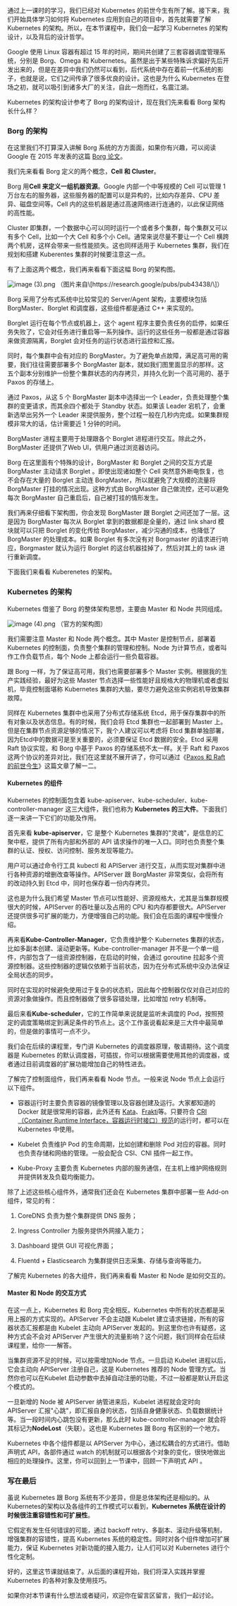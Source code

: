 通过上一课时的学习，我们已经对 Kubernetes 的前世今生有所了解。接下来，我们开始具体学习如何将 Kubernetes 应用到自己的项目中，首先就需要了解 Kubernetes 的架构。所以，在本节课程中，我们会一起学习 Kubernetes 的架构设计，以及背后的设计哲学。

Google 使用 Linux 容器有超过 15 年的时间，期间共创建了三套容器调度管理系统，分别是 Borg、Omega 和 Kubernetes。虽然是出于某些特殊诉求偏好先后开发出来的，但是在差异中我们仍然可以看到，后代系统中存在着前一代系统的影子，也就是说，它们之间传承了很多优良的设计。这也是为什么 Kubernetes 在登场之初，就可以吸引到诸多大厂的关注，自此一炮而红，名震江湖。

Kubernetes 的架构设计参考了 Borg 的架构设计，现在我们先来看看 Borg 架构长什么样？

### Borg 的架构

在这里我们不打算深入讲解 Borg 系统的方方面面，如果你有兴趣，可以阅读 Google 在 2015 年发表的这篇 [Borg 论文](https://research.google/pubs/pub43438/)。

我们先来看看 Borg 定义的两个概念，**Cell 和 Cluster**。

Borg 用**Cell 来定义一组机器资源**。Google 内部一个中等规模的 Cell 可以管理 1 万台左右的服务器，这些服务器的配置可以是异构的，比如内存差异、CPU 差异、磁盘空间等。Cell 内的这些机器是通过高速网络进行连通的，以此保证网络的高性能。

Cluster 即集群，一个数据中心可以同时运行一个或者多个集群，每个集群又可以有多个 Cell，比如一个大 Cell 和多个小 Cell。通常来说尽量不要让一个 Cell 横跨两个机房，这样会带来一些性能损失。这也同样适用于 Kubernetes 集群，我们在规划和搭建 Kuberentes 集群的时候要注意这一点。

有了上面这两个概念，我们再来看看下面这幅 Borg 的架构图。

<Image alt="image (3).png" src="https://s0.lgstatic.com/i/image/M00/46/5C/CgqCHl9E1ASAbkKKAAKzRXDsLZM764.png"/>  
（图片来自\[https://research.google/pubs/pub43438/\]）

Borg 采用了分布式系统中比较常见的 Server/Agent 架构，主要模块包括 BorgMaster、Borglet 和调度器，这些组件都是通过 C++ 来实现的。

Borglet 运行在每个节点或机器上，这个 agent 程序主要负责任务的启停，如果任务失败了，它会对任务进行重启等一系列操作。运行的这些任务一般都是通过容器来做资源隔离，Borglet 会对任务的运行状态进行监控和汇报。

同时，每个集群中会有对应的 BorgMaster。为了避免单点故障，满足高可用的需要，我们往往需要部署多个 BorgMaster 副本，就如我们图里面显示的那样。这五个副本分别维护一份整个集群状态的内存拷贝，并持久化到一个高可用的、基于 Paxos 的存储上。

通过 Paxos，从这 5 个 BorgMaster 副本中选择出一个 Leader，负责处理整个集群的变更请求，而其余四个都处于 Standby 状态。如果该 Leader 宕机了，会重新选举出另外一个 Leader 来提供服务，整个过程一般在几秒内完成。如果集群规模非常大的话，估计需要近 1 分钟的时间。

BorgMaster 进程主要用于处理跟各个 Borglet 进程进行交互。除此之外，BorgMaster 还提供了Web UI，供用户通过浏览器访问。

Borg 在这里面有个特殊的设计，BorgMaster 和 Borglet 之间的交互方式是 BorgMaster 主动请求 Borglet 。即使出现诸如整个 Cell 突然意外断电恢复，也不会存在大量的 Borglet 主动连 BorgMaster，所以就避免了大规模的流量将 BorgMaster 打挂的情况出现。这种方式由 BorgMaster 自己做流控，还可以避免每次 BorgMaster 自己重启后，自己被打挂的情形发生。

我们再来仔细看下架构图，你会发现 BorgMaster 跟 Borglet 之间还加了一层。这是因为 BorgMaster 每次从 Borglet 拿到的数据都是全量的，通过 link shard 模块就可以只把 Borglet 的变化传给 BorgMaster，减少沟通的成本，也降低了 BorgMaster 的处理成本。如果 Borglet 有多次没有对 Borgmaster 的请求进行响应，Borgmaster 就认为运行 Borglet 的这台机器挂掉了，然后对其上的 task 进行重新调度。

下面我们来看看 Kuberenetes 的架构。

### Kubernetes 的架构

Kubernetes 借鉴了 Borg 的整体架构思想，主要由 Master 和 Node 共同组成。

<Image alt="image (4).png" src="https://s0.lgstatic.com/i/image/M00/46/50/Ciqc1F9E1BOABW52AAHPVgKdC98447.png"/>  
（官方的架构图）

我们需要注意 Master 和 Node 两个概念。其中 Master 是控制节点，部署着 Kubernetes 的控制面，负责整个集群的管理和控制。Node 为计算节点，或者叫作工作负载节点，每个 Node 上都会运行一些负载容器。

跟 Borg 一样，为了保证高可用，我们也需要部署多个 Master 实例。根据我的生产实践经验，最好为这些 Master 节点选择一些性能好且规格大的物理机或者虚拟机，毕竟控制面堪称 Kubernetes 集群的大脑，要尽力避免这些实例宕机导致集群故障。

同样在 Kubernetes 集群中也采用了分布式存储系统 Etcd，用于保存集群中的所有对象以及状态信息。有的时候，我们会将 Etcd 集群也一起部署到 Master 上。但是在集群节点资源足够的情况下，我个人建议可以考虑将 Etcd 集群单独部署，因为Etcd中的数据可是至关重要的，必须要保证 Etcd 数据的安全。Etcd 采用 Raft 协议实现，和 Borg 中基于 Paxos 的存储系统不太一样。关于 Raft 和 Paxos 这两个协议的差异对比，我们在这里就不展开讲了，你可以通过《[Paxos 和 Raft 的前世今生](https://cloud.tencent.com/developer/article/1352070)》这篇文章了解一二。

#### Kubernetes 的组件

Kubernetes 的控制面包含着 kube-apiserver、kube-scheduler、kube-controller-manager 这三大组件，我们也称为 **Kubernetes 的三大件**。下面我们逐一来讲一下它们的功能及作用。

首先来看 **kube-apiserver**，它 是整个 Kubernetes 集群的"灵魂"，是信息的汇聚中枢，提供了所有内部和外部的 API 请求操作的唯一入口。同时也负责整个集群的认证、授权、访问控制、服务发现等能力。

用户可以通过命令行工具 kubectl 和 APIServer 进行交互，从而实现对集群中进行各种资源的增删改查等操作。APIServer 跟 BorgMaster 非常类似，会将所有的改动持久到 Etcd 中，同时也保存着一份内存拷贝。

这也是为什么我们希望 Master 节点可以性能好、资源规格大，尤其是当集群规模很大的时候，APIServer 的吞吐量以及占用的 CPU 和内存都要很大。APIServer 还提供很多可扩展的能力，方便增强自己的功能。我们会在后面的课程中慢慢介绍。

再来看**Kube-Controller-Manager**，它负责维护整个 Kubernetes 集群的状态，比如多副本创建、滚动更新等。Kube-controller-manager 并不是一个单一组件，内部包含了一组资源控制器，在启动的时候，会通过 goroutine 拉起多个资源控制器。这些控制器的逻辑仅依赖于当前状态，因为在分布式系统中没办法保证全局状态的同步。

同时在实现的时候避免使用过于复杂的状态机，因此每个控制器仅仅对自己对应的资源对象做操作。而且控制器做了很多容错处理，比如增加 retry 机制等。

最后来看**Kube-scheduler**，它的工作简单来说就是监听未调度的 Pod，按照预定的调度策略绑定到满足条件的节点上。这个工作虽说看起来是三大件中最简单的，但是做的事情可一点不少。

我们会在后续的课程里，专门讲 Kubernetes 的调度器原理，敬请期待。这个调度器是 Kubernetes 的默认调度器，可插拔，你可以根据需要使用其他的调度器，或者通过目前调度器的扩展功能增加自己的特性进去。

了解完了控制面组件，我们再来看看 Node 节点。一般来说 Node 节点上会运行以下组件。

* 容器运行时主要负责容器的镜像管理以及容器创建及运行。大家都知道的 Docker 就是很常用的容器，此外还有 [Kata](https://katacontainers.io/)、[Frakti](https://github.com/kubernetes/frakti)等。只要符合 [CRI](https://kubernetes.io/blog/2016/12/container-runtime-interface-cri-in-kubernetes/)[（Container Runtime Interface，容器运行时接口）](https://kubernetes.io/blog/2016/12/container-runtime-interface-cri-in-kubernetes/)[规范](https://kubernetes.io/blog/2016/12/container-runtime-interface-cri-in-kubernetes/)的运行时，都可以在 Kubernetes 中使用。

* Kubelet 负责维护 Pod 的生命周期，比如创建和删除 Pod 对应的容器。同时也负责存储和网络的管理。一般会配合 CSI、CNI 插件一起工作。

* Kube-Proxy 主要负责 Kubernetes 内部的服务通信，在主机上维护网络规则并提供转发及负载均衡能力。

除了上述这些核心组件外，通常我们还会在 Kubernetes 集群中部署一些 Add-on 组件，常见的有：

1. CoreDNS 负责为整个集群提供 DNS 服务；

2. Ingress Controller 为服务提供外网接入能力；

3. Dashboard 提供 GUI 可视化界面；

4. Fluentd + Elasticsearch 为集群提供日志采集、存储与查询等能力。

了解完 Kubernetes 的各大组件，我们再来看看 Master 和 Node 是如何交互的。

#### Master 和 Node 的交互方式

在这一点上，Kubernetes 和 Borg 完全相反。Kubernetes 中所有的状态都是采用上报的方式实现的。APIServer 不会主动跟 Kubelet 建立请求链接，所有的容器状态汇报都是由 Kubelet 主动向 APIServer 发起的。到这里你也许有疑惑，这种方式会不会对 APIServer 产生很大的流量影响？这个问题，我们同样会在后续课程里，给你一一解答。

当集群资源不足的时候，可以按需增加Node 节点。一旦启动 Kubelet 进程以后，它会主动向 APIServer 注册自己，这是 Kubernetes 推荐的 Node 管理方式。当然你也可以在Kubelet 启动参数中去掉自动注册的功能，不过一般都是默认开启这个模式的。

一旦新增的 Node 被 APIServer 纳管进来后，Kubelet 进程就会定时向 APIServer 汇报"心跳"，即汇报自身的状态，包括自身健康状态、负载数据统计等。当一段时间内心跳包没有更新，那么此时 kube-controller-manager 就会将其标记为**NodeLost**（失联）。这也是 Kubernetes 跟 Borg 有区别的一个地方。

Kubernetes 中各个组件都是以 APIServer 为中心，通过松耦合的方式进行。借助声明式 API，各部件通过 watch 的机制就可以根据各个对象的变化，很快地做出相应的处理操作。这里，你可以回到上一节课中，回顾一下声明式 API 。

### 写在最后

虽说 Kubernetes 跟 Borg 系统有不少差异，但是总体架构还是相似的。从Kubernetes的架构以及各组件的工作模式可以看到，**Kubernetes 系统在设计的时候很注重容错性和可扩展性**。

它假定有发生任何错误的可能，通过 backoff retry、多副本、滚动升级等机制，增强集群的容错性，提高 Kubernetes 系统的稳定性。同时对各个组件增加可扩展能力，保证 Kubernetes 对新功能的接入能力，让人们可以对 Kubernetes 进行个性化定制。

好的，这里这节课就结束了。从后面的课程开始，我们将深入实践并掌握 Kubernetes 的各种对象及使用技巧。

如果你对本节课有什么想法或者疑问，欢迎你在留言区留言，我们一起讨论。
